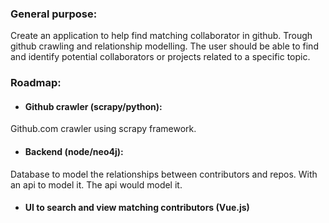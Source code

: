 ### General purpose:
Create an application to help find matching collaborator in github.
Trough github crawling and relationship modelling.
The user should be able to find and identify potential collaborators or projects related to a specific topic.



### Roadmap:
- #### Github crawler (scrapy/python):
Github.com crawler using scrapy framework.
- #### Backend (node/neo4j):
Database to model the relationships between contributors and repos.
With an api to model it.
The api would model it.

- #### UI to search and view matching contributors (Vue.js)
 